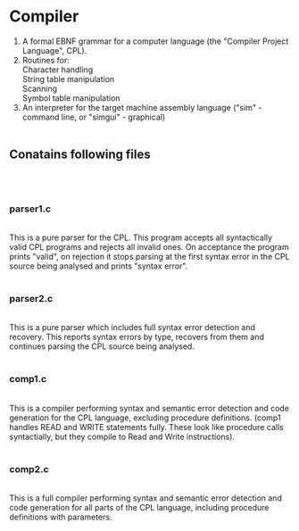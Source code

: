 # Compiler

1. A formal EBNF grammar for a computer language (the "Compiler Project Language", CPL).<br>
2. Routines for:<br>
  Character handling<br>
  String table manipulation<br>
  Scanning<br>
  Symbol table manipulation<br>
3. An interpreter for the target machine assembly language ("sim" - command line, or "simgui" - graphical)<br><br>

<h2>Conatains following files</h2><br><br>

<h3>parser1.c</h3><br>
This is a pure parser for the CPL. This program accepts all syntactically valid CPL programs and rejects all invalid ones. 
On acceptance the program prints "valid", on rejection it stops parsing at the first syntax error in the CPL source 
being analysed and prints "syntax error".<br><br>

<h3>parser2.c</h3><br>
This is a pure parser which includes full syntax error detection and recovery. This reports syntax errors by type, 
recovers from them and continues parsing the CPL source being analysed.<br><br>

<h3>comp1.c</h3><br>
This is a compiler performing syntax and semantic error detection and code generation for the CPL language, 
excluding procedure definitions. (comp1 handles READ and WRITE statements fully. 
These look like procedure calls syntactially, but they compile to Read and Write instructions).<br><br>

<h3>comp2.c</h3><br>
This is a full compiler performing syntax and semantic error detection and code generation for all parts of the CPL language, 
including procedure definitions with parameters.
